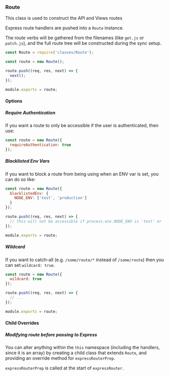 ### Route

This class is used to construct the API and Views routes

Express route handlers are pushed into a `Route` instance.

The route verbs will be gathered from the filenames (like `get.js` or `patch.js`), and the full route tree will be constructed during the sync setup.

```js
const Route = require('classes/Route');

const route = new Route();

route.push((req, res, next) => {
  next();
});

module.exports = route;
```

#### Options

##### Require Authentication

If you want a route to only be accessible if the user is authenticated, then use:

```js
const route = new Route({
  requireAuthentication: true
});
```

##### Blacklisted Env Vars

If you want to block a route from being using when an ENV var is set, you can do so like:

```js
const route = new Route({
  blacklistedEnv: {
    NODE_ENV: ['test', 'production']
  }
});

route.push((req, res, next) => {
  // this will not be accessible if process.env.NODE_ENV is 'test' or 'production'
});

module.exports = route;
```

##### Wildcard

If you want to catch-all (e.g. `/some/route/*` instead of `/some/route`) then you can set `wildcard: true`.

```js
const route = new Route({
  wildcard: true
});

route.push((req, res, next) => {
  // ...
});

module.exports = route;
```

#### Child Overrides

##### Modifying route before passing to Express

You can alter anything within the `this` namespace (including the handlers, since it is an array) by creating a child class that extends `Route`, and providing an override method for `expressRouterPrep`.

`expressRouterPrep` is called at the start of `expressRouter`.
